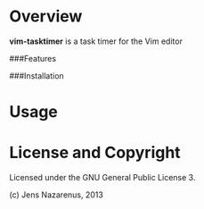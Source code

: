 Overview
=============
**vim-tasktimer** is a task timer for the Vim editor

###Features

###Installation

Usage
=====

License and Copyright
=====================
Licensed under the GNU General Public License 3.

(c) Jens Nazarenus, 2013
